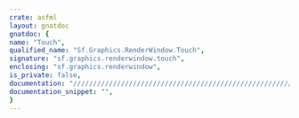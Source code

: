 ```yaml
---
crate: asfml
layout: gnatdoc
gnatdoc: {
name: "Touch",
qualified_name: "Sf.Graphics.RenderWindow.Touch",
signature: "sf.graphics.renderwindow.touch",
enclosing: "sf.graphics.renderwindow",
is_private: false,
documentation: "//////////////////////////////////////////////////////////\n/ @brief Get the current position of a touch in window coordinates\n/\n/ This function returns the current touch position\n/ relative to the given render window, or desktop if NULL is passed.\n/\n/ @param finger Finger index\n/ @param relativeTo Reference window\n/\n/ @return Current position of @a finger, or undefined if it's not down\n/\n//////////////////////////////////////////////////////////",
documentation_snippet: "",
}
---
```


